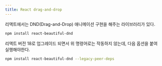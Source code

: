 ```yaml
---
title: React drag-and-drop
---
```


리액트에서는 DND(Drag-and-Drop) 애니메이션 구현을 해주는 라이브러리가 있다.

```sh
npm install react-beautiful-dnd
```

리액트 버전 18로 업그레이드 되면서 위 명령어로는 작동하지 않는데, 다음 옵션을 붙여 실행해야한다.

```sh
npm install react-beautiful-dnd --legacy-peer-deps
```
